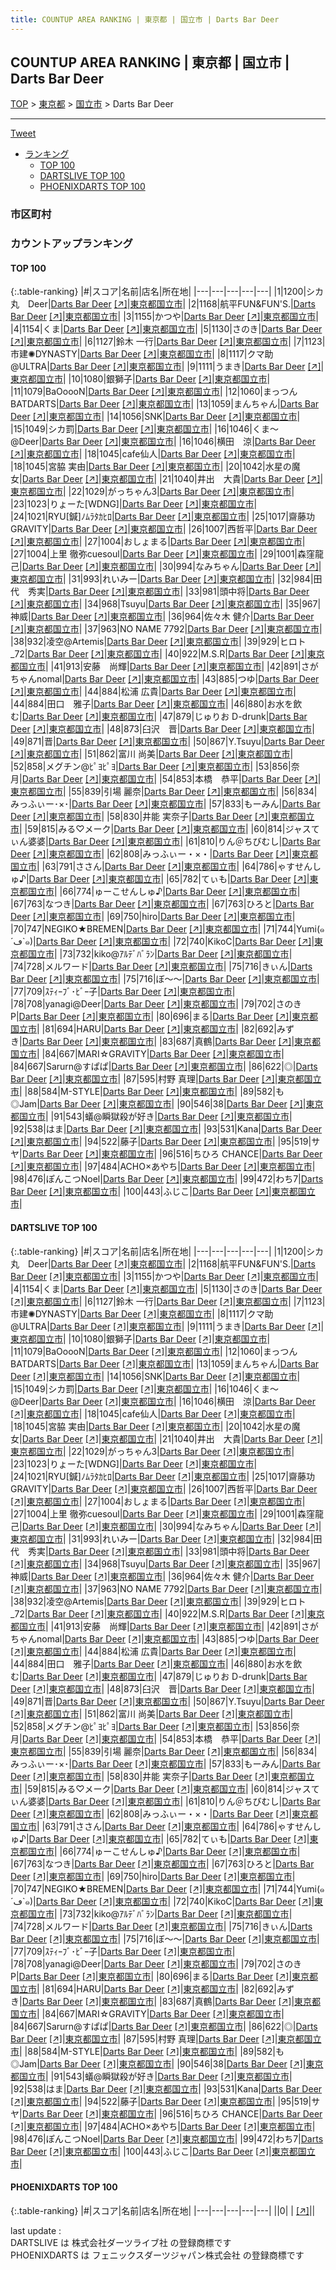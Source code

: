 ```yaml
---
title: COUNTUP AREA RANKING | 東京都 | 国立市 | Darts Bar Deer
---
```

## COUNTUP AREA RANKING | 東京都 | 国立市 | Darts Bar Deer

[TOP](/darts/rank/) > [東京都](/darts/rank/東京都/) > [国立市](/darts/rank/東京都/国立市/) > Darts Bar Deer

___

<a href="https://twitter.com/share?ref_src=twsrc%5Etfw" data-text="COUNTUP AREA RANKING | 東京都国立市Darts Bar Deer" class="twitter-share-button" data-hashtags="DARTSLIVE,PHOENIXDARTS,darts,ダーツ" data-show-count="false">Tweet</a>

* [ランキング](#カウントアップランキング)
    * [TOP 100](#top-100)
    * [DARTSLIVE TOP 100](#dartslive-top-100)
    * [PHOENIXDARTS TOP 100](#phoenixdarts-top-100)

### 市区町村

<ul>

</ul>

### カウントアップランキング

#### TOP 100



{:.table-ranking}
|#|スコア|名前|店名|所在地|
|---|---|---|---|---|
|1|1200|<span class="rank-name-dl">シカ丸　Deer</span>|<a href="/darts/rank/shops/34de61f9b35aaa1928032249b44395af.html">Darts Bar Deer</a> <a href="https://search.dartslive.com/jp/shop/34de61f9b35aaa1928032249b44395af">[↗]</a>|<a href="/darts/rank/東京都/国立市">東京都国立市</a>|
|2|1168|<span class="rank-name-dl">航平FUN&amp;FUN&#x27;S.</span>|<a href="/darts/rank/shops/34de61f9b35aaa1928032249b44395af.html">Darts Bar Deer</a> <a href="https://search.dartslive.com/jp/shop/34de61f9b35aaa1928032249b44395af">[↗]</a>|<a href="/darts/rank/東京都/国立市">東京都国立市</a>|
|3|1155|<span class="rank-name-dl">かつや</span>|<a href="/darts/rank/shops/34de61f9b35aaa1928032249b44395af.html">Darts Bar Deer</a> <a href="https://search.dartslive.com/jp/shop/34de61f9b35aaa1928032249b44395af">[↗]</a>|<a href="/darts/rank/東京都/国立市">東京都国立市</a>|
|4|1154|<span class="rank-name-dl">くま</span>|<a href="/darts/rank/shops/34de61f9b35aaa1928032249b44395af.html">Darts Bar Deer</a> <a href="https://search.dartslive.com/jp/shop/34de61f9b35aaa1928032249b44395af">[↗]</a>|<a href="/darts/rank/東京都/国立市">東京都国立市</a>|
|5|1130|<span class="rank-name-dl">さのき</span>|<a href="/darts/rank/shops/34de61f9b35aaa1928032249b44395af.html">Darts Bar Deer</a> <a href="https://search.dartslive.com/jp/shop/34de61f9b35aaa1928032249b44395af">[↗]</a>|<a href="/darts/rank/東京都/国立市">東京都国立市</a>|
|6|1127|<span class="rank-name-dl">鈴木 一行</span>|<a href="/darts/rank/shops/34de61f9b35aaa1928032249b44395af.html">Darts Bar Deer</a> <a href="https://search.dartslive.com/jp/shop/34de61f9b35aaa1928032249b44395af">[↗]</a>|<a href="/darts/rank/東京都/国立市">東京都国立市</a>|
|7|1123|<span class="rank-name-dl">市建✺DYNASTY</span>|<a href="/darts/rank/shops/34de61f9b35aaa1928032249b44395af.html">Darts Bar Deer</a> <a href="https://search.dartslive.com/jp/shop/34de61f9b35aaa1928032249b44395af">[↗]</a>|<a href="/darts/rank/東京都/国立市">東京都国立市</a>|
|8|1117|<span class="rank-name-dl">クマ助@ULTRA</span>|<a href="/darts/rank/shops/34de61f9b35aaa1928032249b44395af.html">Darts Bar Deer</a> <a href="https://search.dartslive.com/jp/shop/34de61f9b35aaa1928032249b44395af">[↗]</a>|<a href="/darts/rank/東京都/国立市">東京都国立市</a>|
|9|1111|<span class="rank-name-dl">うまき</span>|<a href="/darts/rank/shops/34de61f9b35aaa1928032249b44395af.html">Darts Bar Deer</a> <a href="https://search.dartslive.com/jp/shop/34de61f9b35aaa1928032249b44395af">[↗]</a>|<a href="/darts/rank/東京都/国立市">東京都国立市</a>|
|10|1080|<span class="rank-name-dl">銀獅子</span>|<a href="/darts/rank/shops/34de61f9b35aaa1928032249b44395af.html">Darts Bar Deer</a> <a href="https://search.dartslive.com/jp/shop/34de61f9b35aaa1928032249b44395af">[↗]</a>|<a href="/darts/rank/東京都/国立市">東京都国立市</a>|
|11|1079|<span class="rank-name-dl">BaOoooN</span>|<a href="/darts/rank/shops/34de61f9b35aaa1928032249b44395af.html">Darts Bar Deer</a> <a href="https://search.dartslive.com/jp/shop/34de61f9b35aaa1928032249b44395af">[↗]</a>|<a href="/darts/rank/東京都/国立市">東京都国立市</a>|
|12|1060|<span class="rank-name-dl">まっつんBATDARTS</span>|<a href="/darts/rank/shops/34de61f9b35aaa1928032249b44395af.html">Darts Bar Deer</a> <a href="https://search.dartslive.com/jp/shop/34de61f9b35aaa1928032249b44395af">[↗]</a>|<a href="/darts/rank/東京都/国立市">東京都国立市</a>|
|13|1059|<span class="rank-name-dl">まんちゃん</span>|<a href="/darts/rank/shops/34de61f9b35aaa1928032249b44395af.html">Darts Bar Deer</a> <a href="https://search.dartslive.com/jp/shop/34de61f9b35aaa1928032249b44395af">[↗]</a>|<a href="/darts/rank/東京都/国立市">東京都国立市</a>|
|14|1056|<span class="rank-name-dl">SNK</span>|<a href="/darts/rank/shops/34de61f9b35aaa1928032249b44395af.html">Darts Bar Deer</a> <a href="https://search.dartslive.com/jp/shop/34de61f9b35aaa1928032249b44395af">[↗]</a>|<a href="/darts/rank/東京都/国立市">東京都国立市</a>|
|15|1049|<span class="rank-name-dl">シカ罰</span>|<a href="/darts/rank/shops/34de61f9b35aaa1928032249b44395af.html">Darts Bar Deer</a> <a href="https://search.dartslive.com/jp/shop/34de61f9b35aaa1928032249b44395af">[↗]</a>|<a href="/darts/rank/東京都/国立市">東京都国立市</a>|
|16|1046|<span class="rank-name-dl">くま〜@Deer</span>|<a href="/darts/rank/shops/34de61f9b35aaa1928032249b44395af.html">Darts Bar Deer</a> <a href="https://search.dartslive.com/jp/shop/34de61f9b35aaa1928032249b44395af">[↗]</a>|<a href="/darts/rank/東京都/国立市">東京都国立市</a>|
|16|1046|<span class="rank-name-dl">横田　涼</span>|<a href="/darts/rank/shops/34de61f9b35aaa1928032249b44395af.html">Darts Bar Deer</a> <a href="https://search.dartslive.com/jp/shop/34de61f9b35aaa1928032249b44395af">[↗]</a>|<a href="/darts/rank/東京都/国立市">東京都国立市</a>|
|18|1045|<span class="rank-name-dl">cafe仙人</span>|<a href="/darts/rank/shops/34de61f9b35aaa1928032249b44395af.html">Darts Bar Deer</a> <a href="https://search.dartslive.com/jp/shop/34de61f9b35aaa1928032249b44395af">[↗]</a>|<a href="/darts/rank/東京都/国立市">東京都国立市</a>|
|18|1045|<span class="rank-name-dl">宮脇 実由</span>|<a href="/darts/rank/shops/34de61f9b35aaa1928032249b44395af.html">Darts Bar Deer</a> <a href="https://search.dartslive.com/jp/shop/34de61f9b35aaa1928032249b44395af">[↗]</a>|<a href="/darts/rank/東京都/国立市">東京都国立市</a>|
|20|1042|<span class="rank-name-dl">水星の魔女</span>|<a href="/darts/rank/shops/34de61f9b35aaa1928032249b44395af.html">Darts Bar Deer</a> <a href="https://search.dartslive.com/jp/shop/34de61f9b35aaa1928032249b44395af">[↗]</a>|<a href="/darts/rank/東京都/国立市">東京都国立市</a>|
|21|1040|<span class="rank-name-dl">井出　大貴</span>|<a href="/darts/rank/shops/34de61f9b35aaa1928032249b44395af.html">Darts Bar Deer</a> <a href="https://search.dartslive.com/jp/shop/34de61f9b35aaa1928032249b44395af">[↗]</a>|<a href="/darts/rank/東京都/国立市">東京都国立市</a>|
|22|1029|<span class="rank-name-dl">がっちゃん3</span>|<a href="/darts/rank/shops/34de61f9b35aaa1928032249b44395af.html">Darts Bar Deer</a> <a href="https://search.dartslive.com/jp/shop/34de61f9b35aaa1928032249b44395af">[↗]</a>|<a href="/darts/rank/東京都/国立市">東京都国立市</a>|
|23|1023|<span class="rank-name-dl">りょーた[WDNG]</span>|<a href="/darts/rank/shops/34de61f9b35aaa1928032249b44395af.html">Darts Bar Deer</a> <a href="https://search.dartslive.com/jp/shop/34de61f9b35aaa1928032249b44395af">[↗]</a>|<a href="/darts/rank/東京都/国立市">東京都国立市</a>|
|24|1021|<span class="rank-name-dl">RYU[鍼]ﾉﾑﾗﾀｶﾋﾛ</span>|<a href="/darts/rank/shops/34de61f9b35aaa1928032249b44395af.html">Darts Bar Deer</a> <a href="https://search.dartslive.com/jp/shop/34de61f9b35aaa1928032249b44395af">[↗]</a>|<a href="/darts/rank/東京都/国立市">東京都国立市</a>|
|25|1017|<span class="rank-name-dl">齋藤功　GRAVITY</span>|<a href="/darts/rank/shops/34de61f9b35aaa1928032249b44395af.html">Darts Bar Deer</a> <a href="https://search.dartslive.com/jp/shop/34de61f9b35aaa1928032249b44395af">[↗]</a>|<a href="/darts/rank/東京都/国立市">東京都国立市</a>|
|26|1007|<span class="rank-name-dl">西哲平</span>|<a href="/darts/rank/shops/34de61f9b35aaa1928032249b44395af.html">Darts Bar Deer</a> <a href="https://search.dartslive.com/jp/shop/34de61f9b35aaa1928032249b44395af">[↗]</a>|<a href="/darts/rank/東京都/国立市">東京都国立市</a>|
|27|1004|<span class="rank-name-dl">おしょまる</span>|<a href="/darts/rank/shops/34de61f9b35aaa1928032249b44395af.html">Darts Bar Deer</a> <a href="https://search.dartslive.com/jp/shop/34de61f9b35aaa1928032249b44395af">[↗]</a>|<a href="/darts/rank/東京都/国立市">東京都国立市</a>|
|27|1004|<span class="rank-name-dl">上里 徹弥cuesoul</span>|<a href="/darts/rank/shops/34de61f9b35aaa1928032249b44395af.html">Darts Bar Deer</a> <a href="https://search.dartslive.com/jp/shop/34de61f9b35aaa1928032249b44395af">[↗]</a>|<a href="/darts/rank/東京都/国立市">東京都国立市</a>|
|29|1001|<span class="rank-name-dl">森窪龍己</span>|<a href="/darts/rank/shops/34de61f9b35aaa1928032249b44395af.html">Darts Bar Deer</a> <a href="https://search.dartslive.com/jp/shop/34de61f9b35aaa1928032249b44395af">[↗]</a>|<a href="/darts/rank/東京都/国立市">東京都国立市</a>|
|30|994|<span class="rank-name-dl">なみちゃん</span>|<a href="/darts/rank/shops/34de61f9b35aaa1928032249b44395af.html">Darts Bar Deer</a> <a href="https://search.dartslive.com/jp/shop/34de61f9b35aaa1928032249b44395af">[↗]</a>|<a href="/darts/rank/東京都/国立市">東京都国立市</a>|
|31|993|<span class="rank-name-dl">れいみー</span>|<a href="/darts/rank/shops/34de61f9b35aaa1928032249b44395af.html">Darts Bar Deer</a> <a href="https://search.dartslive.com/jp/shop/34de61f9b35aaa1928032249b44395af">[↗]</a>|<a href="/darts/rank/東京都/国立市">東京都国立市</a>|
|32|984|<span class="rank-name-dl">田代　秀実</span>|<a href="/darts/rank/shops/34de61f9b35aaa1928032249b44395af.html">Darts Bar Deer</a> <a href="https://search.dartslive.com/jp/shop/34de61f9b35aaa1928032249b44395af">[↗]</a>|<a href="/darts/rank/東京都/国立市">東京都国立市</a>|
|33|981|<span class="rank-name-dl">頭中将</span>|<a href="/darts/rank/shops/34de61f9b35aaa1928032249b44395af.html">Darts Bar Deer</a> <a href="https://search.dartslive.com/jp/shop/34de61f9b35aaa1928032249b44395af">[↗]</a>|<a href="/darts/rank/東京都/国立市">東京都国立市</a>|
|34|968|<span class="rank-name-dl">Tsuyu</span>|<a href="/darts/rank/shops/34de61f9b35aaa1928032249b44395af.html">Darts Bar Deer</a> <a href="https://search.dartslive.com/jp/shop/34de61f9b35aaa1928032249b44395af">[↗]</a>|<a href="/darts/rank/東京都/国立市">東京都国立市</a>|
|35|967|<span class="rank-name-dl">神威</span>|<a href="/darts/rank/shops/34de61f9b35aaa1928032249b44395af.html">Darts Bar Deer</a> <a href="https://search.dartslive.com/jp/shop/34de61f9b35aaa1928032249b44395af">[↗]</a>|<a href="/darts/rank/東京都/国立市">東京都国立市</a>|
|36|964|<span class="rank-name-dl">佐々木 健介</span>|<a href="/darts/rank/shops/34de61f9b35aaa1928032249b44395af.html">Darts Bar Deer</a> <a href="https://search.dartslive.com/jp/shop/34de61f9b35aaa1928032249b44395af">[↗]</a>|<a href="/darts/rank/東京都/国立市">東京都国立市</a>|
|37|963|<span class="rank-name-dl">NO NAME 7792</span>|<a href="/darts/rank/shops/34de61f9b35aaa1928032249b44395af.html">Darts Bar Deer</a> <a href="https://search.dartslive.com/jp/shop/34de61f9b35aaa1928032249b44395af">[↗]</a>|<a href="/darts/rank/東京都/国立市">東京都国立市</a>|
|38|932|<span class="rank-name-dl">凌空@Artemis</span>|<a href="/darts/rank/shops/34de61f9b35aaa1928032249b44395af.html">Darts Bar Deer</a> <a href="https://search.dartslive.com/jp/shop/34de61f9b35aaa1928032249b44395af">[↗]</a>|<a href="/darts/rank/東京都/国立市">東京都国立市</a>|
|39|929|<span class="rank-name-dl">ヒロト_72</span>|<a href="/darts/rank/shops/34de61f9b35aaa1928032249b44395af.html">Darts Bar Deer</a> <a href="https://search.dartslive.com/jp/shop/34de61f9b35aaa1928032249b44395af">[↗]</a>|<a href="/darts/rank/東京都/国立市">東京都国立市</a>|
|40|922|<span class="rank-name-dl">M.S.R</span>|<a href="/darts/rank/shops/34de61f9b35aaa1928032249b44395af.html">Darts Bar Deer</a> <a href="https://search.dartslive.com/jp/shop/34de61f9b35aaa1928032249b44395af">[↗]</a>|<a href="/darts/rank/東京都/国立市">東京都国立市</a>|
|41|913|<span class="rank-name-dl">安藤　尚輝</span>|<a href="/darts/rank/shops/34de61f9b35aaa1928032249b44395af.html">Darts Bar Deer</a> <a href="https://search.dartslive.com/jp/shop/34de61f9b35aaa1928032249b44395af">[↗]</a>|<a href="/darts/rank/東京都/国立市">東京都国立市</a>|
|42|891|<span class="rank-name-dl">さがちゃんnomal</span>|<a href="/darts/rank/shops/34de61f9b35aaa1928032249b44395af.html">Darts Bar Deer</a> <a href="https://search.dartslive.com/jp/shop/34de61f9b35aaa1928032249b44395af">[↗]</a>|<a href="/darts/rank/東京都/国立市">東京都国立市</a>|
|43|885|<span class="rank-name-dl">つゆ</span>|<a href="/darts/rank/shops/34de61f9b35aaa1928032249b44395af.html">Darts Bar Deer</a> <a href="https://search.dartslive.com/jp/shop/34de61f9b35aaa1928032249b44395af">[↗]</a>|<a href="/darts/rank/東京都/国立市">東京都国立市</a>|
|44|884|<span class="rank-name-dl">松浦 広貴</span>|<a href="/darts/rank/shops/34de61f9b35aaa1928032249b44395af.html">Darts Bar Deer</a> <a href="https://search.dartslive.com/jp/shop/34de61f9b35aaa1928032249b44395af">[↗]</a>|<a href="/darts/rank/東京都/国立市">東京都国立市</a>|
|44|884|<span class="rank-name-dl">田口　雅子</span>|<a href="/darts/rank/shops/34de61f9b35aaa1928032249b44395af.html">Darts Bar Deer</a> <a href="https://search.dartslive.com/jp/shop/34de61f9b35aaa1928032249b44395af">[↗]</a>|<a href="/darts/rank/東京都/国立市">東京都国立市</a>|
|46|880|<span class="rank-name-dl">お水を飲む</span>|<a href="/darts/rank/shops/34de61f9b35aaa1928032249b44395af.html">Darts Bar Deer</a> <a href="https://search.dartslive.com/jp/shop/34de61f9b35aaa1928032249b44395af">[↗]</a>|<a href="/darts/rank/東京都/国立市">東京都国立市</a>|
|47|879|<span class="rank-name-dl">じゅりお D-drunk</span>|<a href="/darts/rank/shops/34de61f9b35aaa1928032249b44395af.html">Darts Bar Deer</a> <a href="https://search.dartslive.com/jp/shop/34de61f9b35aaa1928032249b44395af">[↗]</a>|<a href="/darts/rank/東京都/国立市">東京都国立市</a>|
|48|873|<span class="rank-name-dl">臼沢　晋</span>|<a href="/darts/rank/shops/34de61f9b35aaa1928032249b44395af.html">Darts Bar Deer</a> <a href="https://search.dartslive.com/jp/shop/34de61f9b35aaa1928032249b44395af">[↗]</a>|<a href="/darts/rank/東京都/国立市">東京都国立市</a>|
|49|871|<span class="rank-name-dl">晋</span>|<a href="/darts/rank/shops/34de61f9b35aaa1928032249b44395af.html">Darts Bar Deer</a> <a href="https://search.dartslive.com/jp/shop/34de61f9b35aaa1928032249b44395af">[↗]</a>|<a href="/darts/rank/東京都/国立市">東京都国立市</a>|
|50|867|<span class="rank-name-dl">Y.Tsuyu</span>|<a href="/darts/rank/shops/34de61f9b35aaa1928032249b44395af.html">Darts Bar Deer</a> <a href="https://search.dartslive.com/jp/shop/34de61f9b35aaa1928032249b44395af">[↗]</a>|<a href="/darts/rank/東京都/国立市">東京都国立市</a>|
|51|862|<span class="rank-name-dl">富川 尚美</span>|<a href="/darts/rank/shops/34de61f9b35aaa1928032249b44395af.html">Darts Bar Deer</a> <a href="https://search.dartslive.com/jp/shop/34de61f9b35aaa1928032249b44395af">[↗]</a>|<a href="/darts/rank/東京都/国立市">東京都国立市</a>|
|52|858|<span class="rank-name-dl">メグチン@ﾋﾟﾖﾋﾟﾖ</span>|<a href="/darts/rank/shops/34de61f9b35aaa1928032249b44395af.html">Darts Bar Deer</a> <a href="https://search.dartslive.com/jp/shop/34de61f9b35aaa1928032249b44395af">[↗]</a>|<a href="/darts/rank/東京都/国立市">東京都国立市</a>|
|53|856|<span class="rank-name-dl">奈月</span>|<a href="/darts/rank/shops/34de61f9b35aaa1928032249b44395af.html">Darts Bar Deer</a> <a href="https://search.dartslive.com/jp/shop/34de61f9b35aaa1928032249b44395af">[↗]</a>|<a href="/darts/rank/東京都/国立市">東京都国立市</a>|
|54|853|<span class="rank-name-dl">本橋　恭平</span>|<a href="/darts/rank/shops/34de61f9b35aaa1928032249b44395af.html">Darts Bar Deer</a> <a href="https://search.dartslive.com/jp/shop/34de61f9b35aaa1928032249b44395af">[↗]</a>|<a href="/darts/rank/東京都/国立市">東京都国立市</a>|
|55|839|<span class="rank-name-dl">引場 麗奈</span>|<a href="/darts/rank/shops/34de61f9b35aaa1928032249b44395af.html">Darts Bar Deer</a> <a href="https://search.dartslive.com/jp/shop/34de61f9b35aaa1928032249b44395af">[↗]</a>|<a href="/darts/rank/東京都/国立市">東京都国立市</a>|
|56|834|<span class="rank-name-dl">みっふぃー･×･</span>|<a href="/darts/rank/shops/34de61f9b35aaa1928032249b44395af.html">Darts Bar Deer</a> <a href="https://search.dartslive.com/jp/shop/34de61f9b35aaa1928032249b44395af">[↗]</a>|<a href="/darts/rank/東京都/国立市">東京都国立市</a>|
|57|833|<span class="rank-name-dl">もーみん</span>|<a href="/darts/rank/shops/34de61f9b35aaa1928032249b44395af.html">Darts Bar Deer</a> <a href="https://search.dartslive.com/jp/shop/34de61f9b35aaa1928032249b44395af">[↗]</a>|<a href="/darts/rank/東京都/国立市">東京都国立市</a>|
|58|830|<span class="rank-name-dl">井能 実奈子</span>|<a href="/darts/rank/shops/34de61f9b35aaa1928032249b44395af.html">Darts Bar Deer</a> <a href="https://search.dartslive.com/jp/shop/34de61f9b35aaa1928032249b44395af">[↗]</a>|<a href="/darts/rank/東京都/国立市">東京都国立市</a>|
|59|815|<span class="rank-name-dl">みる♡メーク</span>|<a href="/darts/rank/shops/34de61f9b35aaa1928032249b44395af.html">Darts Bar Deer</a> <a href="https://search.dartslive.com/jp/shop/34de61f9b35aaa1928032249b44395af">[↗]</a>|<a href="/darts/rank/東京都/国立市">東京都国立市</a>|
|60|814|<span class="rank-name-dl">ジャスてぃん婆婆</span>|<a href="/darts/rank/shops/34de61f9b35aaa1928032249b44395af.html">Darts Bar Deer</a> <a href="https://search.dartslive.com/jp/shop/34de61f9b35aaa1928032249b44395af">[↗]</a>|<a href="/darts/rank/東京都/国立市">東京都国立市</a>|
|61|810|<span class="rank-name-dl">りん＠ちびむし</span>|<a href="/darts/rank/shops/34de61f9b35aaa1928032249b44395af.html">Darts Bar Deer</a> <a href="https://search.dartslive.com/jp/shop/34de61f9b35aaa1928032249b44395af">[↗]</a>|<a href="/darts/rank/東京都/国立市">東京都国立市</a>|
|62|808|<span class="rank-name-dl">みっふぃー・×・</span>|<a href="/darts/rank/shops/34de61f9b35aaa1928032249b44395af.html">Darts Bar Deer</a> <a href="https://search.dartslive.com/jp/shop/34de61f9b35aaa1928032249b44395af">[↗]</a>|<a href="/darts/rank/東京都/国立市">東京都国立市</a>|
|63|791|<span class="rank-name-dl">ささん</span>|<a href="/darts/rank/shops/34de61f9b35aaa1928032249b44395af.html">Darts Bar Deer</a> <a href="https://search.dartslive.com/jp/shop/34de61f9b35aaa1928032249b44395af">[↗]</a>|<a href="/darts/rank/東京都/国立市">東京都国立市</a>|
|64|786|<span class="rank-name-dl">ゃすせんしゅ♪</span>|<a href="/darts/rank/shops/34de61f9b35aaa1928032249b44395af.html">Darts Bar Deer</a> <a href="https://search.dartslive.com/jp/shop/34de61f9b35aaa1928032249b44395af">[↗]</a>|<a href="/darts/rank/東京都/国立市">東京都国立市</a>|
|65|782|<span class="rank-name-dl">てぃも</span>|<a href="/darts/rank/shops/34de61f9b35aaa1928032249b44395af.html">Darts Bar Deer</a> <a href="https://search.dartslive.com/jp/shop/34de61f9b35aaa1928032249b44395af">[↗]</a>|<a href="/darts/rank/東京都/国立市">東京都国立市</a>|
|66|774|<span class="rank-name-dl">ゅーこせんしゅ♪</span>|<a href="/darts/rank/shops/34de61f9b35aaa1928032249b44395af.html">Darts Bar Deer</a> <a href="https://search.dartslive.com/jp/shop/34de61f9b35aaa1928032249b44395af">[↗]</a>|<a href="/darts/rank/東京都/国立市">東京都国立市</a>|
|67|763|<span class="rank-name-dl">なつき</span>|<a href="/darts/rank/shops/34de61f9b35aaa1928032249b44395af.html">Darts Bar Deer</a> <a href="https://search.dartslive.com/jp/shop/34de61f9b35aaa1928032249b44395af">[↗]</a>|<a href="/darts/rank/東京都/国立市">東京都国立市</a>|
|67|763|<span class="rank-name-dl">ひろと</span>|<a href="/darts/rank/shops/34de61f9b35aaa1928032249b44395af.html">Darts Bar Deer</a> <a href="https://search.dartslive.com/jp/shop/34de61f9b35aaa1928032249b44395af">[↗]</a>|<a href="/darts/rank/東京都/国立市">東京都国立市</a>|
|69|750|<span class="rank-name-dl">hiro</span>|<a href="/darts/rank/shops/34de61f9b35aaa1928032249b44395af.html">Darts Bar Deer</a> <a href="https://search.dartslive.com/jp/shop/34de61f9b35aaa1928032249b44395af">[↗]</a>|<a href="/darts/rank/東京都/国立市">東京都国立市</a>|
|70|747|<span class="rank-name-dl">NEGIKO★BREMEN</span>|<a href="/darts/rank/shops/34de61f9b35aaa1928032249b44395af.html">Darts Bar Deer</a> <a href="https://search.dartslive.com/jp/shop/34de61f9b35aaa1928032249b44395af">[↗]</a>|<a href="/darts/rank/東京都/国立市">東京都国立市</a>|
|71|744|<span class="rank-name-dl">Yumi(๑´ڡ`๑)</span>|<a href="/darts/rank/shops/34de61f9b35aaa1928032249b44395af.html">Darts Bar Deer</a> <a href="https://search.dartslive.com/jp/shop/34de61f9b35aaa1928032249b44395af">[↗]</a>|<a href="/darts/rank/東京都/国立市">東京都国立市</a>|
|72|740|<span class="rank-name-dl">KikoC</span>|<a href="/darts/rank/shops/34de61f9b35aaa1928032249b44395af.html">Darts Bar Deer</a> <a href="https://search.dartslive.com/jp/shop/34de61f9b35aaa1928032249b44395af">[↗]</a>|<a href="/darts/rank/東京都/国立市">東京都国立市</a>|
|73|732|<span class="rank-name-dl">kiko@ｱﾙﾃﾞﾊﾞﾗﾝ</span>|<a href="/darts/rank/shops/34de61f9b35aaa1928032249b44395af.html">Darts Bar Deer</a> <a href="https://search.dartslive.com/jp/shop/34de61f9b35aaa1928032249b44395af">[↗]</a>|<a href="/darts/rank/東京都/国立市">東京都国立市</a>|
|74|728|<span class="rank-name-dl">メルワード</span>|<a href="/darts/rank/shops/34de61f9b35aaa1928032249b44395af.html">Darts Bar Deer</a> <a href="https://search.dartslive.com/jp/shop/34de61f9b35aaa1928032249b44395af">[↗]</a>|<a href="/darts/rank/東京都/国立市">東京都国立市</a>|
|75|716|<span class="rank-name-dl">きぃん</span>|<a href="/darts/rank/shops/34de61f9b35aaa1928032249b44395af.html">Darts Bar Deer</a> <a href="https://search.dartslive.com/jp/shop/34de61f9b35aaa1928032249b44395af">[↗]</a>|<a href="/darts/rank/東京都/国立市">東京都国立市</a>|
|75|716|<span class="rank-name-dl">ぼ～～</span>|<a href="/darts/rank/shops/34de61f9b35aaa1928032249b44395af.html">Darts Bar Deer</a> <a href="https://search.dartslive.com/jp/shop/34de61f9b35aaa1928032249b44395af">[↗]</a>|<a href="/darts/rank/東京都/国立市">東京都国立市</a>|
|77|709|<span class="rank-name-dl">ｽﾃｨｰﾌﾞ･ﾋﾞｰ子</span>|<a href="/darts/rank/shops/34de61f9b35aaa1928032249b44395af.html">Darts Bar Deer</a> <a href="https://search.dartslive.com/jp/shop/34de61f9b35aaa1928032249b44395af">[↗]</a>|<a href="/darts/rank/東京都/国立市">東京都国立市</a>|
|78|708|<span class="rank-name-dl">yanagi@Deer</span>|<a href="/darts/rank/shops/34de61f9b35aaa1928032249b44395af.html">Darts Bar Deer</a> <a href="https://search.dartslive.com/jp/shop/34de61f9b35aaa1928032249b44395af">[↗]</a>|<a href="/darts/rank/東京都/国立市">東京都国立市</a>|
|79|702|<span class="rank-name-dl">さのきP</span>|<a href="/darts/rank/shops/34de61f9b35aaa1928032249b44395af.html">Darts Bar Deer</a> <a href="https://search.dartslive.com/jp/shop/34de61f9b35aaa1928032249b44395af">[↗]</a>|<a href="/darts/rank/東京都/国立市">東京都国立市</a>|
|80|696|<span class="rank-name-dl">まる</span>|<a href="/darts/rank/shops/34de61f9b35aaa1928032249b44395af.html">Darts Bar Deer</a> <a href="https://search.dartslive.com/jp/shop/34de61f9b35aaa1928032249b44395af">[↗]</a>|<a href="/darts/rank/東京都/国立市">東京都国立市</a>|
|81|694|<span class="rank-name-dl">HARU</span>|<a href="/darts/rank/shops/34de61f9b35aaa1928032249b44395af.html">Darts Bar Deer</a> <a href="https://search.dartslive.com/jp/shop/34de61f9b35aaa1928032249b44395af">[↗]</a>|<a href="/darts/rank/東京都/国立市">東京都国立市</a>|
|82|692|<span class="rank-name-dl">みずき</span>|<a href="/darts/rank/shops/34de61f9b35aaa1928032249b44395af.html">Darts Bar Deer</a> <a href="https://search.dartslive.com/jp/shop/34de61f9b35aaa1928032249b44395af">[↗]</a>|<a href="/darts/rank/東京都/国立市">東京都国立市</a>|
|83|687|<span class="rank-name-dl">真鶴</span>|<a href="/darts/rank/shops/34de61f9b35aaa1928032249b44395af.html">Darts Bar Deer</a> <a href="https://search.dartslive.com/jp/shop/34de61f9b35aaa1928032249b44395af">[↗]</a>|<a href="/darts/rank/東京都/国立市">東京都国立市</a>|
|84|667|<span class="rank-name-dl">MARI☆GRAVITY</span>|<a href="/darts/rank/shops/34de61f9b35aaa1928032249b44395af.html">Darts Bar Deer</a> <a href="https://search.dartslive.com/jp/shop/34de61f9b35aaa1928032249b44395af">[↗]</a>|<a href="/darts/rank/東京都/国立市">東京都国立市</a>|
|84|667|<span class="rank-name-dl">Sarurn@すぱぱ</span>|<a href="/darts/rank/shops/34de61f9b35aaa1928032249b44395af.html">Darts Bar Deer</a> <a href="https://search.dartslive.com/jp/shop/34de61f9b35aaa1928032249b44395af">[↗]</a>|<a href="/darts/rank/東京都/国立市">東京都国立市</a>|
|86|622|<span class="rank-name-dl">◎</span>|<a href="/darts/rank/shops/34de61f9b35aaa1928032249b44395af.html">Darts Bar Deer</a> <a href="https://search.dartslive.com/jp/shop/34de61f9b35aaa1928032249b44395af">[↗]</a>|<a href="/darts/rank/東京都/国立市">東京都国立市</a>|
|87|595|<span class="rank-name-dl">村野 真理</span>|<a href="/darts/rank/shops/34de61f9b35aaa1928032249b44395af.html">Darts Bar Deer</a> <a href="https://search.dartslive.com/jp/shop/34de61f9b35aaa1928032249b44395af">[↗]</a>|<a href="/darts/rank/東京都/国立市">東京都国立市</a>|
|88|584|<span class="rank-name-dl">M-STYLE</span>|<a href="/darts/rank/shops/34de61f9b35aaa1928032249b44395af.html">Darts Bar Deer</a> <a href="https://search.dartslive.com/jp/shop/34de61f9b35aaa1928032249b44395af">[↗]</a>|<a href="/darts/rank/東京都/国立市">東京都国立市</a>|
|89|582|<span class="rank-name-dl">も◎Jam</span>|<a href="/darts/rank/shops/34de61f9b35aaa1928032249b44395af.html">Darts Bar Deer</a> <a href="https://search.dartslive.com/jp/shop/34de61f9b35aaa1928032249b44395af">[↗]</a>|<a href="/darts/rank/東京都/国立市">東京都国立市</a>|
|90|546|<span class="rank-name-dl">38</span>|<a href="/darts/rank/shops/34de61f9b35aaa1928032249b44395af.html">Darts Bar Deer</a> <a href="https://search.dartslive.com/jp/shop/34de61f9b35aaa1928032249b44395af">[↗]</a>|<a href="/darts/rank/東京都/国立市">東京都国立市</a>|
|91|543|<span class="rank-name-dl">蟻@瞬獄殺が好き</span>|<a href="/darts/rank/shops/34de61f9b35aaa1928032249b44395af.html">Darts Bar Deer</a> <a href="https://search.dartslive.com/jp/shop/34de61f9b35aaa1928032249b44395af">[↗]</a>|<a href="/darts/rank/東京都/国立市">東京都国立市</a>|
|92|538|<span class="rank-name-dl">はま</span>|<a href="/darts/rank/shops/34de61f9b35aaa1928032249b44395af.html">Darts Bar Deer</a> <a href="https://search.dartslive.com/jp/shop/34de61f9b35aaa1928032249b44395af">[↗]</a>|<a href="/darts/rank/東京都/国立市">東京都国立市</a>|
|93|531|<span class="rank-name-dl">Kana</span>|<a href="/darts/rank/shops/34de61f9b35aaa1928032249b44395af.html">Darts Bar Deer</a> <a href="https://search.dartslive.com/jp/shop/34de61f9b35aaa1928032249b44395af">[↗]</a>|<a href="/darts/rank/東京都/国立市">東京都国立市</a>|
|94|522|<span class="rank-name-dl">藤子</span>|<a href="/darts/rank/shops/34de61f9b35aaa1928032249b44395af.html">Darts Bar Deer</a> <a href="https://search.dartslive.com/jp/shop/34de61f9b35aaa1928032249b44395af">[↗]</a>|<a href="/darts/rank/東京都/国立市">東京都国立市</a>|
|95|519|<span class="rank-name-dl">サヤ</span>|<a href="/darts/rank/shops/34de61f9b35aaa1928032249b44395af.html">Darts Bar Deer</a> <a href="https://search.dartslive.com/jp/shop/34de61f9b35aaa1928032249b44395af">[↗]</a>|<a href="/darts/rank/東京都/国立市">東京都国立市</a>|
|96|516|<span class="rank-name-dl">ちひろ CHANCE</span>|<a href="/darts/rank/shops/34de61f9b35aaa1928032249b44395af.html">Darts Bar Deer</a> <a href="https://search.dartslive.com/jp/shop/34de61f9b35aaa1928032249b44395af">[↗]</a>|<a href="/darts/rank/東京都/国立市">東京都国立市</a>|
|97|484|<span class="rank-name-dl">ACHO×あやち</span>|<a href="/darts/rank/shops/34de61f9b35aaa1928032249b44395af.html">Darts Bar Deer</a> <a href="https://search.dartslive.com/jp/shop/34de61f9b35aaa1928032249b44395af">[↗]</a>|<a href="/darts/rank/東京都/国立市">東京都国立市</a>|
|98|476|<span class="rank-name-dl">ぽんこつNoel</span>|<a href="/darts/rank/shops/34de61f9b35aaa1928032249b44395af.html">Darts Bar Deer</a> <a href="https://search.dartslive.com/jp/shop/34de61f9b35aaa1928032249b44395af">[↗]</a>|<a href="/darts/rank/東京都/国立市">東京都国立市</a>|
|99|472|<span class="rank-name-dl">わち7</span>|<a href="/darts/rank/shops/34de61f9b35aaa1928032249b44395af.html">Darts Bar Deer</a> <a href="https://search.dartslive.com/jp/shop/34de61f9b35aaa1928032249b44395af">[↗]</a>|<a href="/darts/rank/東京都/国立市">東京都国立市</a>|
|100|443|<span class="rank-name-dl">ふじこ</span>|<a href="/darts/rank/shops/34de61f9b35aaa1928032249b44395af.html">Darts Bar Deer</a> <a href="https://search.dartslive.com/jp/shop/34de61f9b35aaa1928032249b44395af">[↗]</a>|<a href="/darts/rank/東京都/国立市">東京都国立市</a>|


#### DARTSLIVE TOP 100



{:.table-ranking}
|#|スコア|名前|店名|所在地|
|---|---|---|---|---|
|1|1200|<span class="rank-name-dl">シカ丸　Deer</span>|<a href="/darts/rank/shops/34de61f9b35aaa1928032249b44395af.html">Darts Bar Deer</a> <a href="https://search.dartslive.com/jp/shop/34de61f9b35aaa1928032249b44395af">[↗]</a>|<a href="/darts/rank/東京都/国立市">東京都国立市</a>|
|2|1168|<span class="rank-name-dl">航平FUN&amp;FUN&#x27;S.</span>|<a href="/darts/rank/shops/34de61f9b35aaa1928032249b44395af.html">Darts Bar Deer</a> <a href="https://search.dartslive.com/jp/shop/34de61f9b35aaa1928032249b44395af">[↗]</a>|<a href="/darts/rank/東京都/国立市">東京都国立市</a>|
|3|1155|<span class="rank-name-dl">かつや</span>|<a href="/darts/rank/shops/34de61f9b35aaa1928032249b44395af.html">Darts Bar Deer</a> <a href="https://search.dartslive.com/jp/shop/34de61f9b35aaa1928032249b44395af">[↗]</a>|<a href="/darts/rank/東京都/国立市">東京都国立市</a>|
|4|1154|<span class="rank-name-dl">くま</span>|<a href="/darts/rank/shops/34de61f9b35aaa1928032249b44395af.html">Darts Bar Deer</a> <a href="https://search.dartslive.com/jp/shop/34de61f9b35aaa1928032249b44395af">[↗]</a>|<a href="/darts/rank/東京都/国立市">東京都国立市</a>|
|5|1130|<span class="rank-name-dl">さのき</span>|<a href="/darts/rank/shops/34de61f9b35aaa1928032249b44395af.html">Darts Bar Deer</a> <a href="https://search.dartslive.com/jp/shop/34de61f9b35aaa1928032249b44395af">[↗]</a>|<a href="/darts/rank/東京都/国立市">東京都国立市</a>|
|6|1127|<span class="rank-name-dl">鈴木 一行</span>|<a href="/darts/rank/shops/34de61f9b35aaa1928032249b44395af.html">Darts Bar Deer</a> <a href="https://search.dartslive.com/jp/shop/34de61f9b35aaa1928032249b44395af">[↗]</a>|<a href="/darts/rank/東京都/国立市">東京都国立市</a>|
|7|1123|<span class="rank-name-dl">市建✺DYNASTY</span>|<a href="/darts/rank/shops/34de61f9b35aaa1928032249b44395af.html">Darts Bar Deer</a> <a href="https://search.dartslive.com/jp/shop/34de61f9b35aaa1928032249b44395af">[↗]</a>|<a href="/darts/rank/東京都/国立市">東京都国立市</a>|
|8|1117|<span class="rank-name-dl">クマ助@ULTRA</span>|<a href="/darts/rank/shops/34de61f9b35aaa1928032249b44395af.html">Darts Bar Deer</a> <a href="https://search.dartslive.com/jp/shop/34de61f9b35aaa1928032249b44395af">[↗]</a>|<a href="/darts/rank/東京都/国立市">東京都国立市</a>|
|9|1111|<span class="rank-name-dl">うまき</span>|<a href="/darts/rank/shops/34de61f9b35aaa1928032249b44395af.html">Darts Bar Deer</a> <a href="https://search.dartslive.com/jp/shop/34de61f9b35aaa1928032249b44395af">[↗]</a>|<a href="/darts/rank/東京都/国立市">東京都国立市</a>|
|10|1080|<span class="rank-name-dl">銀獅子</span>|<a href="/darts/rank/shops/34de61f9b35aaa1928032249b44395af.html">Darts Bar Deer</a> <a href="https://search.dartslive.com/jp/shop/34de61f9b35aaa1928032249b44395af">[↗]</a>|<a href="/darts/rank/東京都/国立市">東京都国立市</a>|
|11|1079|<span class="rank-name-dl">BaOoooN</span>|<a href="/darts/rank/shops/34de61f9b35aaa1928032249b44395af.html">Darts Bar Deer</a> <a href="https://search.dartslive.com/jp/shop/34de61f9b35aaa1928032249b44395af">[↗]</a>|<a href="/darts/rank/東京都/国立市">東京都国立市</a>|
|12|1060|<span class="rank-name-dl">まっつんBATDARTS</span>|<a href="/darts/rank/shops/34de61f9b35aaa1928032249b44395af.html">Darts Bar Deer</a> <a href="https://search.dartslive.com/jp/shop/34de61f9b35aaa1928032249b44395af">[↗]</a>|<a href="/darts/rank/東京都/国立市">東京都国立市</a>|
|13|1059|<span class="rank-name-dl">まんちゃん</span>|<a href="/darts/rank/shops/34de61f9b35aaa1928032249b44395af.html">Darts Bar Deer</a> <a href="https://search.dartslive.com/jp/shop/34de61f9b35aaa1928032249b44395af">[↗]</a>|<a href="/darts/rank/東京都/国立市">東京都国立市</a>|
|14|1056|<span class="rank-name-dl">SNK</span>|<a href="/darts/rank/shops/34de61f9b35aaa1928032249b44395af.html">Darts Bar Deer</a> <a href="https://search.dartslive.com/jp/shop/34de61f9b35aaa1928032249b44395af">[↗]</a>|<a href="/darts/rank/東京都/国立市">東京都国立市</a>|
|15|1049|<span class="rank-name-dl">シカ罰</span>|<a href="/darts/rank/shops/34de61f9b35aaa1928032249b44395af.html">Darts Bar Deer</a> <a href="https://search.dartslive.com/jp/shop/34de61f9b35aaa1928032249b44395af">[↗]</a>|<a href="/darts/rank/東京都/国立市">東京都国立市</a>|
|16|1046|<span class="rank-name-dl">くま〜@Deer</span>|<a href="/darts/rank/shops/34de61f9b35aaa1928032249b44395af.html">Darts Bar Deer</a> <a href="https://search.dartslive.com/jp/shop/34de61f9b35aaa1928032249b44395af">[↗]</a>|<a href="/darts/rank/東京都/国立市">東京都国立市</a>|
|16|1046|<span class="rank-name-dl">横田　涼</span>|<a href="/darts/rank/shops/34de61f9b35aaa1928032249b44395af.html">Darts Bar Deer</a> <a href="https://search.dartslive.com/jp/shop/34de61f9b35aaa1928032249b44395af">[↗]</a>|<a href="/darts/rank/東京都/国立市">東京都国立市</a>|
|18|1045|<span class="rank-name-dl">cafe仙人</span>|<a href="/darts/rank/shops/34de61f9b35aaa1928032249b44395af.html">Darts Bar Deer</a> <a href="https://search.dartslive.com/jp/shop/34de61f9b35aaa1928032249b44395af">[↗]</a>|<a href="/darts/rank/東京都/国立市">東京都国立市</a>|
|18|1045|<span class="rank-name-dl">宮脇 実由</span>|<a href="/darts/rank/shops/34de61f9b35aaa1928032249b44395af.html">Darts Bar Deer</a> <a href="https://search.dartslive.com/jp/shop/34de61f9b35aaa1928032249b44395af">[↗]</a>|<a href="/darts/rank/東京都/国立市">東京都国立市</a>|
|20|1042|<span class="rank-name-dl">水星の魔女</span>|<a href="/darts/rank/shops/34de61f9b35aaa1928032249b44395af.html">Darts Bar Deer</a> <a href="https://search.dartslive.com/jp/shop/34de61f9b35aaa1928032249b44395af">[↗]</a>|<a href="/darts/rank/東京都/国立市">東京都国立市</a>|
|21|1040|<span class="rank-name-dl">井出　大貴</span>|<a href="/darts/rank/shops/34de61f9b35aaa1928032249b44395af.html">Darts Bar Deer</a> <a href="https://search.dartslive.com/jp/shop/34de61f9b35aaa1928032249b44395af">[↗]</a>|<a href="/darts/rank/東京都/国立市">東京都国立市</a>|
|22|1029|<span class="rank-name-dl">がっちゃん3</span>|<a href="/darts/rank/shops/34de61f9b35aaa1928032249b44395af.html">Darts Bar Deer</a> <a href="https://search.dartslive.com/jp/shop/34de61f9b35aaa1928032249b44395af">[↗]</a>|<a href="/darts/rank/東京都/国立市">東京都国立市</a>|
|23|1023|<span class="rank-name-dl">りょーた[WDNG]</span>|<a href="/darts/rank/shops/34de61f9b35aaa1928032249b44395af.html">Darts Bar Deer</a> <a href="https://search.dartslive.com/jp/shop/34de61f9b35aaa1928032249b44395af">[↗]</a>|<a href="/darts/rank/東京都/国立市">東京都国立市</a>|
|24|1021|<span class="rank-name-dl">RYU[鍼]ﾉﾑﾗﾀｶﾋﾛ</span>|<a href="/darts/rank/shops/34de61f9b35aaa1928032249b44395af.html">Darts Bar Deer</a> <a href="https://search.dartslive.com/jp/shop/34de61f9b35aaa1928032249b44395af">[↗]</a>|<a href="/darts/rank/東京都/国立市">東京都国立市</a>|
|25|1017|<span class="rank-name-dl">齋藤功　GRAVITY</span>|<a href="/darts/rank/shops/34de61f9b35aaa1928032249b44395af.html">Darts Bar Deer</a> <a href="https://search.dartslive.com/jp/shop/34de61f9b35aaa1928032249b44395af">[↗]</a>|<a href="/darts/rank/東京都/国立市">東京都国立市</a>|
|26|1007|<span class="rank-name-dl">西哲平</span>|<a href="/darts/rank/shops/34de61f9b35aaa1928032249b44395af.html">Darts Bar Deer</a> <a href="https://search.dartslive.com/jp/shop/34de61f9b35aaa1928032249b44395af">[↗]</a>|<a href="/darts/rank/東京都/国立市">東京都国立市</a>|
|27|1004|<span class="rank-name-dl">おしょまる</span>|<a href="/darts/rank/shops/34de61f9b35aaa1928032249b44395af.html">Darts Bar Deer</a> <a href="https://search.dartslive.com/jp/shop/34de61f9b35aaa1928032249b44395af">[↗]</a>|<a href="/darts/rank/東京都/国立市">東京都国立市</a>|
|27|1004|<span class="rank-name-dl">上里 徹弥cuesoul</span>|<a href="/darts/rank/shops/34de61f9b35aaa1928032249b44395af.html">Darts Bar Deer</a> <a href="https://search.dartslive.com/jp/shop/34de61f9b35aaa1928032249b44395af">[↗]</a>|<a href="/darts/rank/東京都/国立市">東京都国立市</a>|
|29|1001|<span class="rank-name-dl">森窪龍己</span>|<a href="/darts/rank/shops/34de61f9b35aaa1928032249b44395af.html">Darts Bar Deer</a> <a href="https://search.dartslive.com/jp/shop/34de61f9b35aaa1928032249b44395af">[↗]</a>|<a href="/darts/rank/東京都/国立市">東京都国立市</a>|
|30|994|<span class="rank-name-dl">なみちゃん</span>|<a href="/darts/rank/shops/34de61f9b35aaa1928032249b44395af.html">Darts Bar Deer</a> <a href="https://search.dartslive.com/jp/shop/34de61f9b35aaa1928032249b44395af">[↗]</a>|<a href="/darts/rank/東京都/国立市">東京都国立市</a>|
|31|993|<span class="rank-name-dl">れいみー</span>|<a href="/darts/rank/shops/34de61f9b35aaa1928032249b44395af.html">Darts Bar Deer</a> <a href="https://search.dartslive.com/jp/shop/34de61f9b35aaa1928032249b44395af">[↗]</a>|<a href="/darts/rank/東京都/国立市">東京都国立市</a>|
|32|984|<span class="rank-name-dl">田代　秀実</span>|<a href="/darts/rank/shops/34de61f9b35aaa1928032249b44395af.html">Darts Bar Deer</a> <a href="https://search.dartslive.com/jp/shop/34de61f9b35aaa1928032249b44395af">[↗]</a>|<a href="/darts/rank/東京都/国立市">東京都国立市</a>|
|33|981|<span class="rank-name-dl">頭中将</span>|<a href="/darts/rank/shops/34de61f9b35aaa1928032249b44395af.html">Darts Bar Deer</a> <a href="https://search.dartslive.com/jp/shop/34de61f9b35aaa1928032249b44395af">[↗]</a>|<a href="/darts/rank/東京都/国立市">東京都国立市</a>|
|34|968|<span class="rank-name-dl">Tsuyu</span>|<a href="/darts/rank/shops/34de61f9b35aaa1928032249b44395af.html">Darts Bar Deer</a> <a href="https://search.dartslive.com/jp/shop/34de61f9b35aaa1928032249b44395af">[↗]</a>|<a href="/darts/rank/東京都/国立市">東京都国立市</a>|
|35|967|<span class="rank-name-dl">神威</span>|<a href="/darts/rank/shops/34de61f9b35aaa1928032249b44395af.html">Darts Bar Deer</a> <a href="https://search.dartslive.com/jp/shop/34de61f9b35aaa1928032249b44395af">[↗]</a>|<a href="/darts/rank/東京都/国立市">東京都国立市</a>|
|36|964|<span class="rank-name-dl">佐々木 健介</span>|<a href="/darts/rank/shops/34de61f9b35aaa1928032249b44395af.html">Darts Bar Deer</a> <a href="https://search.dartslive.com/jp/shop/34de61f9b35aaa1928032249b44395af">[↗]</a>|<a href="/darts/rank/東京都/国立市">東京都国立市</a>|
|37|963|<span class="rank-name-dl">NO NAME 7792</span>|<a href="/darts/rank/shops/34de61f9b35aaa1928032249b44395af.html">Darts Bar Deer</a> <a href="https://search.dartslive.com/jp/shop/34de61f9b35aaa1928032249b44395af">[↗]</a>|<a href="/darts/rank/東京都/国立市">東京都国立市</a>|
|38|932|<span class="rank-name-dl">凌空@Artemis</span>|<a href="/darts/rank/shops/34de61f9b35aaa1928032249b44395af.html">Darts Bar Deer</a> <a href="https://search.dartslive.com/jp/shop/34de61f9b35aaa1928032249b44395af">[↗]</a>|<a href="/darts/rank/東京都/国立市">東京都国立市</a>|
|39|929|<span class="rank-name-dl">ヒロト_72</span>|<a href="/darts/rank/shops/34de61f9b35aaa1928032249b44395af.html">Darts Bar Deer</a> <a href="https://search.dartslive.com/jp/shop/34de61f9b35aaa1928032249b44395af">[↗]</a>|<a href="/darts/rank/東京都/国立市">東京都国立市</a>|
|40|922|<span class="rank-name-dl">M.S.R</span>|<a href="/darts/rank/shops/34de61f9b35aaa1928032249b44395af.html">Darts Bar Deer</a> <a href="https://search.dartslive.com/jp/shop/34de61f9b35aaa1928032249b44395af">[↗]</a>|<a href="/darts/rank/東京都/国立市">東京都国立市</a>|
|41|913|<span class="rank-name-dl">安藤　尚輝</span>|<a href="/darts/rank/shops/34de61f9b35aaa1928032249b44395af.html">Darts Bar Deer</a> <a href="https://search.dartslive.com/jp/shop/34de61f9b35aaa1928032249b44395af">[↗]</a>|<a href="/darts/rank/東京都/国立市">東京都国立市</a>|
|42|891|<span class="rank-name-dl">さがちゃんnomal</span>|<a href="/darts/rank/shops/34de61f9b35aaa1928032249b44395af.html">Darts Bar Deer</a> <a href="https://search.dartslive.com/jp/shop/34de61f9b35aaa1928032249b44395af">[↗]</a>|<a href="/darts/rank/東京都/国立市">東京都国立市</a>|
|43|885|<span class="rank-name-dl">つゆ</span>|<a href="/darts/rank/shops/34de61f9b35aaa1928032249b44395af.html">Darts Bar Deer</a> <a href="https://search.dartslive.com/jp/shop/34de61f9b35aaa1928032249b44395af">[↗]</a>|<a href="/darts/rank/東京都/国立市">東京都国立市</a>|
|44|884|<span class="rank-name-dl">松浦 広貴</span>|<a href="/darts/rank/shops/34de61f9b35aaa1928032249b44395af.html">Darts Bar Deer</a> <a href="https://search.dartslive.com/jp/shop/34de61f9b35aaa1928032249b44395af">[↗]</a>|<a href="/darts/rank/東京都/国立市">東京都国立市</a>|
|44|884|<span class="rank-name-dl">田口　雅子</span>|<a href="/darts/rank/shops/34de61f9b35aaa1928032249b44395af.html">Darts Bar Deer</a> <a href="https://search.dartslive.com/jp/shop/34de61f9b35aaa1928032249b44395af">[↗]</a>|<a href="/darts/rank/東京都/国立市">東京都国立市</a>|
|46|880|<span class="rank-name-dl">お水を飲む</span>|<a href="/darts/rank/shops/34de61f9b35aaa1928032249b44395af.html">Darts Bar Deer</a> <a href="https://search.dartslive.com/jp/shop/34de61f9b35aaa1928032249b44395af">[↗]</a>|<a href="/darts/rank/東京都/国立市">東京都国立市</a>|
|47|879|<span class="rank-name-dl">じゅりお D-drunk</span>|<a href="/darts/rank/shops/34de61f9b35aaa1928032249b44395af.html">Darts Bar Deer</a> <a href="https://search.dartslive.com/jp/shop/34de61f9b35aaa1928032249b44395af">[↗]</a>|<a href="/darts/rank/東京都/国立市">東京都国立市</a>|
|48|873|<span class="rank-name-dl">臼沢　晋</span>|<a href="/darts/rank/shops/34de61f9b35aaa1928032249b44395af.html">Darts Bar Deer</a> <a href="https://search.dartslive.com/jp/shop/34de61f9b35aaa1928032249b44395af">[↗]</a>|<a href="/darts/rank/東京都/国立市">東京都国立市</a>|
|49|871|<span class="rank-name-dl">晋</span>|<a href="/darts/rank/shops/34de61f9b35aaa1928032249b44395af.html">Darts Bar Deer</a> <a href="https://search.dartslive.com/jp/shop/34de61f9b35aaa1928032249b44395af">[↗]</a>|<a href="/darts/rank/東京都/国立市">東京都国立市</a>|
|50|867|<span class="rank-name-dl">Y.Tsuyu</span>|<a href="/darts/rank/shops/34de61f9b35aaa1928032249b44395af.html">Darts Bar Deer</a> <a href="https://search.dartslive.com/jp/shop/34de61f9b35aaa1928032249b44395af">[↗]</a>|<a href="/darts/rank/東京都/国立市">東京都国立市</a>|
|51|862|<span class="rank-name-dl">富川 尚美</span>|<a href="/darts/rank/shops/34de61f9b35aaa1928032249b44395af.html">Darts Bar Deer</a> <a href="https://search.dartslive.com/jp/shop/34de61f9b35aaa1928032249b44395af">[↗]</a>|<a href="/darts/rank/東京都/国立市">東京都国立市</a>|
|52|858|<span class="rank-name-dl">メグチン@ﾋﾟﾖﾋﾟﾖ</span>|<a href="/darts/rank/shops/34de61f9b35aaa1928032249b44395af.html">Darts Bar Deer</a> <a href="https://search.dartslive.com/jp/shop/34de61f9b35aaa1928032249b44395af">[↗]</a>|<a href="/darts/rank/東京都/国立市">東京都国立市</a>|
|53|856|<span class="rank-name-dl">奈月</span>|<a href="/darts/rank/shops/34de61f9b35aaa1928032249b44395af.html">Darts Bar Deer</a> <a href="https://search.dartslive.com/jp/shop/34de61f9b35aaa1928032249b44395af">[↗]</a>|<a href="/darts/rank/東京都/国立市">東京都国立市</a>|
|54|853|<span class="rank-name-dl">本橋　恭平</span>|<a href="/darts/rank/shops/34de61f9b35aaa1928032249b44395af.html">Darts Bar Deer</a> <a href="https://search.dartslive.com/jp/shop/34de61f9b35aaa1928032249b44395af">[↗]</a>|<a href="/darts/rank/東京都/国立市">東京都国立市</a>|
|55|839|<span class="rank-name-dl">引場 麗奈</span>|<a href="/darts/rank/shops/34de61f9b35aaa1928032249b44395af.html">Darts Bar Deer</a> <a href="https://search.dartslive.com/jp/shop/34de61f9b35aaa1928032249b44395af">[↗]</a>|<a href="/darts/rank/東京都/国立市">東京都国立市</a>|
|56|834|<span class="rank-name-dl">みっふぃー･×･</span>|<a href="/darts/rank/shops/34de61f9b35aaa1928032249b44395af.html">Darts Bar Deer</a> <a href="https://search.dartslive.com/jp/shop/34de61f9b35aaa1928032249b44395af">[↗]</a>|<a href="/darts/rank/東京都/国立市">東京都国立市</a>|
|57|833|<span class="rank-name-dl">もーみん</span>|<a href="/darts/rank/shops/34de61f9b35aaa1928032249b44395af.html">Darts Bar Deer</a> <a href="https://search.dartslive.com/jp/shop/34de61f9b35aaa1928032249b44395af">[↗]</a>|<a href="/darts/rank/東京都/国立市">東京都国立市</a>|
|58|830|<span class="rank-name-dl">井能 実奈子</span>|<a href="/darts/rank/shops/34de61f9b35aaa1928032249b44395af.html">Darts Bar Deer</a> <a href="https://search.dartslive.com/jp/shop/34de61f9b35aaa1928032249b44395af">[↗]</a>|<a href="/darts/rank/東京都/国立市">東京都国立市</a>|
|59|815|<span class="rank-name-dl">みる♡メーク</span>|<a href="/darts/rank/shops/34de61f9b35aaa1928032249b44395af.html">Darts Bar Deer</a> <a href="https://search.dartslive.com/jp/shop/34de61f9b35aaa1928032249b44395af">[↗]</a>|<a href="/darts/rank/東京都/国立市">東京都国立市</a>|
|60|814|<span class="rank-name-dl">ジャスてぃん婆婆</span>|<a href="/darts/rank/shops/34de61f9b35aaa1928032249b44395af.html">Darts Bar Deer</a> <a href="https://search.dartslive.com/jp/shop/34de61f9b35aaa1928032249b44395af">[↗]</a>|<a href="/darts/rank/東京都/国立市">東京都国立市</a>|
|61|810|<span class="rank-name-dl">りん＠ちびむし</span>|<a href="/darts/rank/shops/34de61f9b35aaa1928032249b44395af.html">Darts Bar Deer</a> <a href="https://search.dartslive.com/jp/shop/34de61f9b35aaa1928032249b44395af">[↗]</a>|<a href="/darts/rank/東京都/国立市">東京都国立市</a>|
|62|808|<span class="rank-name-dl">みっふぃー・×・</span>|<a href="/darts/rank/shops/34de61f9b35aaa1928032249b44395af.html">Darts Bar Deer</a> <a href="https://search.dartslive.com/jp/shop/34de61f9b35aaa1928032249b44395af">[↗]</a>|<a href="/darts/rank/東京都/国立市">東京都国立市</a>|
|63|791|<span class="rank-name-dl">ささん</span>|<a href="/darts/rank/shops/34de61f9b35aaa1928032249b44395af.html">Darts Bar Deer</a> <a href="https://search.dartslive.com/jp/shop/34de61f9b35aaa1928032249b44395af">[↗]</a>|<a href="/darts/rank/東京都/国立市">東京都国立市</a>|
|64|786|<span class="rank-name-dl">ゃすせんしゅ♪</span>|<a href="/darts/rank/shops/34de61f9b35aaa1928032249b44395af.html">Darts Bar Deer</a> <a href="https://search.dartslive.com/jp/shop/34de61f9b35aaa1928032249b44395af">[↗]</a>|<a href="/darts/rank/東京都/国立市">東京都国立市</a>|
|65|782|<span class="rank-name-dl">てぃも</span>|<a href="/darts/rank/shops/34de61f9b35aaa1928032249b44395af.html">Darts Bar Deer</a> <a href="https://search.dartslive.com/jp/shop/34de61f9b35aaa1928032249b44395af">[↗]</a>|<a href="/darts/rank/東京都/国立市">東京都国立市</a>|
|66|774|<span class="rank-name-dl">ゅーこせんしゅ♪</span>|<a href="/darts/rank/shops/34de61f9b35aaa1928032249b44395af.html">Darts Bar Deer</a> <a href="https://search.dartslive.com/jp/shop/34de61f9b35aaa1928032249b44395af">[↗]</a>|<a href="/darts/rank/東京都/国立市">東京都国立市</a>|
|67|763|<span class="rank-name-dl">なつき</span>|<a href="/darts/rank/shops/34de61f9b35aaa1928032249b44395af.html">Darts Bar Deer</a> <a href="https://search.dartslive.com/jp/shop/34de61f9b35aaa1928032249b44395af">[↗]</a>|<a href="/darts/rank/東京都/国立市">東京都国立市</a>|
|67|763|<span class="rank-name-dl">ひろと</span>|<a href="/darts/rank/shops/34de61f9b35aaa1928032249b44395af.html">Darts Bar Deer</a> <a href="https://search.dartslive.com/jp/shop/34de61f9b35aaa1928032249b44395af">[↗]</a>|<a href="/darts/rank/東京都/国立市">東京都国立市</a>|
|69|750|<span class="rank-name-dl">hiro</span>|<a href="/darts/rank/shops/34de61f9b35aaa1928032249b44395af.html">Darts Bar Deer</a> <a href="https://search.dartslive.com/jp/shop/34de61f9b35aaa1928032249b44395af">[↗]</a>|<a href="/darts/rank/東京都/国立市">東京都国立市</a>|
|70|747|<span class="rank-name-dl">NEGIKO★BREMEN</span>|<a href="/darts/rank/shops/34de61f9b35aaa1928032249b44395af.html">Darts Bar Deer</a> <a href="https://search.dartslive.com/jp/shop/34de61f9b35aaa1928032249b44395af">[↗]</a>|<a href="/darts/rank/東京都/国立市">東京都国立市</a>|
|71|744|<span class="rank-name-dl">Yumi(๑´ڡ`๑)</span>|<a href="/darts/rank/shops/34de61f9b35aaa1928032249b44395af.html">Darts Bar Deer</a> <a href="https://search.dartslive.com/jp/shop/34de61f9b35aaa1928032249b44395af">[↗]</a>|<a href="/darts/rank/東京都/国立市">東京都国立市</a>|
|72|740|<span class="rank-name-dl">KikoC</span>|<a href="/darts/rank/shops/34de61f9b35aaa1928032249b44395af.html">Darts Bar Deer</a> <a href="https://search.dartslive.com/jp/shop/34de61f9b35aaa1928032249b44395af">[↗]</a>|<a href="/darts/rank/東京都/国立市">東京都国立市</a>|
|73|732|<span class="rank-name-dl">kiko@ｱﾙﾃﾞﾊﾞﾗﾝ</span>|<a href="/darts/rank/shops/34de61f9b35aaa1928032249b44395af.html">Darts Bar Deer</a> <a href="https://search.dartslive.com/jp/shop/34de61f9b35aaa1928032249b44395af">[↗]</a>|<a href="/darts/rank/東京都/国立市">東京都国立市</a>|
|74|728|<span class="rank-name-dl">メルワード</span>|<a href="/darts/rank/shops/34de61f9b35aaa1928032249b44395af.html">Darts Bar Deer</a> <a href="https://search.dartslive.com/jp/shop/34de61f9b35aaa1928032249b44395af">[↗]</a>|<a href="/darts/rank/東京都/国立市">東京都国立市</a>|
|75|716|<span class="rank-name-dl">きぃん</span>|<a href="/darts/rank/shops/34de61f9b35aaa1928032249b44395af.html">Darts Bar Deer</a> <a href="https://search.dartslive.com/jp/shop/34de61f9b35aaa1928032249b44395af">[↗]</a>|<a href="/darts/rank/東京都/国立市">東京都国立市</a>|
|75|716|<span class="rank-name-dl">ぼ～～</span>|<a href="/darts/rank/shops/34de61f9b35aaa1928032249b44395af.html">Darts Bar Deer</a> <a href="https://search.dartslive.com/jp/shop/34de61f9b35aaa1928032249b44395af">[↗]</a>|<a href="/darts/rank/東京都/国立市">東京都国立市</a>|
|77|709|<span class="rank-name-dl">ｽﾃｨｰﾌﾞ･ﾋﾞｰ子</span>|<a href="/darts/rank/shops/34de61f9b35aaa1928032249b44395af.html">Darts Bar Deer</a> <a href="https://search.dartslive.com/jp/shop/34de61f9b35aaa1928032249b44395af">[↗]</a>|<a href="/darts/rank/東京都/国立市">東京都国立市</a>|
|78|708|<span class="rank-name-dl">yanagi@Deer</span>|<a href="/darts/rank/shops/34de61f9b35aaa1928032249b44395af.html">Darts Bar Deer</a> <a href="https://search.dartslive.com/jp/shop/34de61f9b35aaa1928032249b44395af">[↗]</a>|<a href="/darts/rank/東京都/国立市">東京都国立市</a>|
|79|702|<span class="rank-name-dl">さのきP</span>|<a href="/darts/rank/shops/34de61f9b35aaa1928032249b44395af.html">Darts Bar Deer</a> <a href="https://search.dartslive.com/jp/shop/34de61f9b35aaa1928032249b44395af">[↗]</a>|<a href="/darts/rank/東京都/国立市">東京都国立市</a>|
|80|696|<span class="rank-name-dl">まる</span>|<a href="/darts/rank/shops/34de61f9b35aaa1928032249b44395af.html">Darts Bar Deer</a> <a href="https://search.dartslive.com/jp/shop/34de61f9b35aaa1928032249b44395af">[↗]</a>|<a href="/darts/rank/東京都/国立市">東京都国立市</a>|
|81|694|<span class="rank-name-dl">HARU</span>|<a href="/darts/rank/shops/34de61f9b35aaa1928032249b44395af.html">Darts Bar Deer</a> <a href="https://search.dartslive.com/jp/shop/34de61f9b35aaa1928032249b44395af">[↗]</a>|<a href="/darts/rank/東京都/国立市">東京都国立市</a>|
|82|692|<span class="rank-name-dl">みずき</span>|<a href="/darts/rank/shops/34de61f9b35aaa1928032249b44395af.html">Darts Bar Deer</a> <a href="https://search.dartslive.com/jp/shop/34de61f9b35aaa1928032249b44395af">[↗]</a>|<a href="/darts/rank/東京都/国立市">東京都国立市</a>|
|83|687|<span class="rank-name-dl">真鶴</span>|<a href="/darts/rank/shops/34de61f9b35aaa1928032249b44395af.html">Darts Bar Deer</a> <a href="https://search.dartslive.com/jp/shop/34de61f9b35aaa1928032249b44395af">[↗]</a>|<a href="/darts/rank/東京都/国立市">東京都国立市</a>|
|84|667|<span class="rank-name-dl">MARI☆GRAVITY</span>|<a href="/darts/rank/shops/34de61f9b35aaa1928032249b44395af.html">Darts Bar Deer</a> <a href="https://search.dartslive.com/jp/shop/34de61f9b35aaa1928032249b44395af">[↗]</a>|<a href="/darts/rank/東京都/国立市">東京都国立市</a>|
|84|667|<span class="rank-name-dl">Sarurn@すぱぱ</span>|<a href="/darts/rank/shops/34de61f9b35aaa1928032249b44395af.html">Darts Bar Deer</a> <a href="https://search.dartslive.com/jp/shop/34de61f9b35aaa1928032249b44395af">[↗]</a>|<a href="/darts/rank/東京都/国立市">東京都国立市</a>|
|86|622|<span class="rank-name-dl">◎</span>|<a href="/darts/rank/shops/34de61f9b35aaa1928032249b44395af.html">Darts Bar Deer</a> <a href="https://search.dartslive.com/jp/shop/34de61f9b35aaa1928032249b44395af">[↗]</a>|<a href="/darts/rank/東京都/国立市">東京都国立市</a>|
|87|595|<span class="rank-name-dl">村野 真理</span>|<a href="/darts/rank/shops/34de61f9b35aaa1928032249b44395af.html">Darts Bar Deer</a> <a href="https://search.dartslive.com/jp/shop/34de61f9b35aaa1928032249b44395af">[↗]</a>|<a href="/darts/rank/東京都/国立市">東京都国立市</a>|
|88|584|<span class="rank-name-dl">M-STYLE</span>|<a href="/darts/rank/shops/34de61f9b35aaa1928032249b44395af.html">Darts Bar Deer</a> <a href="https://search.dartslive.com/jp/shop/34de61f9b35aaa1928032249b44395af">[↗]</a>|<a href="/darts/rank/東京都/国立市">東京都国立市</a>|
|89|582|<span class="rank-name-dl">も◎Jam</span>|<a href="/darts/rank/shops/34de61f9b35aaa1928032249b44395af.html">Darts Bar Deer</a> <a href="https://search.dartslive.com/jp/shop/34de61f9b35aaa1928032249b44395af">[↗]</a>|<a href="/darts/rank/東京都/国立市">東京都国立市</a>|
|90|546|<span class="rank-name-dl">38</span>|<a href="/darts/rank/shops/34de61f9b35aaa1928032249b44395af.html">Darts Bar Deer</a> <a href="https://search.dartslive.com/jp/shop/34de61f9b35aaa1928032249b44395af">[↗]</a>|<a href="/darts/rank/東京都/国立市">東京都国立市</a>|
|91|543|<span class="rank-name-dl">蟻@瞬獄殺が好き</span>|<a href="/darts/rank/shops/34de61f9b35aaa1928032249b44395af.html">Darts Bar Deer</a> <a href="https://search.dartslive.com/jp/shop/34de61f9b35aaa1928032249b44395af">[↗]</a>|<a href="/darts/rank/東京都/国立市">東京都国立市</a>|
|92|538|<span class="rank-name-dl">はま</span>|<a href="/darts/rank/shops/34de61f9b35aaa1928032249b44395af.html">Darts Bar Deer</a> <a href="https://search.dartslive.com/jp/shop/34de61f9b35aaa1928032249b44395af">[↗]</a>|<a href="/darts/rank/東京都/国立市">東京都国立市</a>|
|93|531|<span class="rank-name-dl">Kana</span>|<a href="/darts/rank/shops/34de61f9b35aaa1928032249b44395af.html">Darts Bar Deer</a> <a href="https://search.dartslive.com/jp/shop/34de61f9b35aaa1928032249b44395af">[↗]</a>|<a href="/darts/rank/東京都/国立市">東京都国立市</a>|
|94|522|<span class="rank-name-dl">藤子</span>|<a href="/darts/rank/shops/34de61f9b35aaa1928032249b44395af.html">Darts Bar Deer</a> <a href="https://search.dartslive.com/jp/shop/34de61f9b35aaa1928032249b44395af">[↗]</a>|<a href="/darts/rank/東京都/国立市">東京都国立市</a>|
|95|519|<span class="rank-name-dl">サヤ</span>|<a href="/darts/rank/shops/34de61f9b35aaa1928032249b44395af.html">Darts Bar Deer</a> <a href="https://search.dartslive.com/jp/shop/34de61f9b35aaa1928032249b44395af">[↗]</a>|<a href="/darts/rank/東京都/国立市">東京都国立市</a>|
|96|516|<span class="rank-name-dl">ちひろ CHANCE</span>|<a href="/darts/rank/shops/34de61f9b35aaa1928032249b44395af.html">Darts Bar Deer</a> <a href="https://search.dartslive.com/jp/shop/34de61f9b35aaa1928032249b44395af">[↗]</a>|<a href="/darts/rank/東京都/国立市">東京都国立市</a>|
|97|484|<span class="rank-name-dl">ACHO×あやち</span>|<a href="/darts/rank/shops/34de61f9b35aaa1928032249b44395af.html">Darts Bar Deer</a> <a href="https://search.dartslive.com/jp/shop/34de61f9b35aaa1928032249b44395af">[↗]</a>|<a href="/darts/rank/東京都/国立市">東京都国立市</a>|
|98|476|<span class="rank-name-dl">ぽんこつNoel</span>|<a href="/darts/rank/shops/34de61f9b35aaa1928032249b44395af.html">Darts Bar Deer</a> <a href="https://search.dartslive.com/jp/shop/34de61f9b35aaa1928032249b44395af">[↗]</a>|<a href="/darts/rank/東京都/国立市">東京都国立市</a>|
|99|472|<span class="rank-name-dl">わち7</span>|<a href="/darts/rank/shops/34de61f9b35aaa1928032249b44395af.html">Darts Bar Deer</a> <a href="https://search.dartslive.com/jp/shop/34de61f9b35aaa1928032249b44395af">[↗]</a>|<a href="/darts/rank/東京都/国立市">東京都国立市</a>|
|100|443|<span class="rank-name-dl">ふじこ</span>|<a href="/darts/rank/shops/34de61f9b35aaa1928032249b44395af.html">Darts Bar Deer</a> <a href="https://search.dartslive.com/jp/shop/34de61f9b35aaa1928032249b44395af">[↗]</a>|<a href="/darts/rank/東京都/国立市">東京都国立市</a>|


#### PHOENIXDARTS TOP 100



{:.table-ranking}
|#|スコア|名前|店名|所在地|
|---|---|---|---|---|
||0|<span class="rank-name-dl"> </span>|<a href="/darts/rank/shops/.html"></a> <a href="">[↗]</a>|<a href="/darts/rank//"></a>|


<div class="footer border-top border-gray-light mt-5 pt-3 text-right text-gray">
    last update : <span style="font-weight: italic" id="foot_last_modified"></span><br />
    DARTSLIVE は 株式会社ダーツライブ社 の登録商標です<br />
    PHOENIXDARTS は フェニックスダーツジャパン株式会社 の登録商標です<br />
</div>

<script src="https://cdnjs.cloudflare.com/ajax/libs/jquery.tablesorter/2.31.3/js/jquery.tablesorter.min.js" integrity="sha512-qzgd5cYSZcosqpzpn7zF2ZId8f/8CHmFKZ8j7mU4OUXTNRd5g+ZHBPsgKEwoqxCtdQvExE5LprwwPAgoicguNg==" crossorigin="anonymous" referrerpolicy="no-referrer"></script>
<link rel="stylesheet" href="https://cdnjs.cloudflare.com/ajax/libs/jquery.tablesorter/2.31.3/css/theme.default.min.css" integrity="sha512-wghhOJkjQX0Lh3NSWvNKeZ0ZpNn+SPVXX1Qyc9OCaogADktxrBiBdKGDoqVUOyhStvMBmJQ8ZdMHiR3wuEq8+w==" crossorigin="anonymous" referrerpolicy="no-referrer" />
<script>
$(function() {
    $(".table-ranking").tablesorter({sortList:[[0, 0]]});
    $("#foot_last_modified").text(formatDate(new Date(document.lastModified), 'yyyy-MM-dd HH:mm:ss'));
});
</script>

<script async src="https://platform.twitter.com/widgets.js" charset="utf-8"></script>